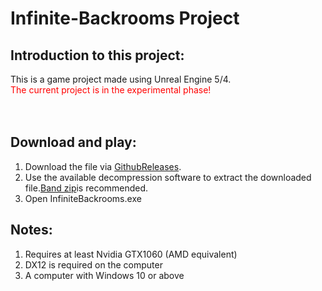 # Infinite-Backrooms Project

## Introduction to this project:
This is a game project made using Unreal Engine 5/4.
<br>
<font color=red>The current project is in the experimental phase!</font>
<br>
<br>
<br>

## Download and play:
1. Download the file via [GithubReleases](https://github.com/dhhonghuo/Infinite-Backrooms/releases/).
2. Use the available decompression software to extract the downloaded file.[Band zip](https://www.bandisoft.com/bandizip/)is recommended.
3. Open InfiniteBackrooms.exe

## Notes:
1. Requires at least Nvidia GTX1060 (AMD equivalent)
2. DX12 is required on the computer
3. A computer with Windows 10 or above